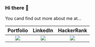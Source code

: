 ### Hi there 👋

You cand find out more about me at...

<!--
**andrecontisilva/andrecontisilva** is a ✨ _special_ ✨ repository because its `README.md` (this file) appears on your GitHub profile.

Here are some ideas to get you started:

- 🔭 I’m currently working on ...
- 🌱 I’m currently learning ...
- 👯 I’m looking to collaborate on ...
- 🤔 I’m looking for help with ...
- 💬 Ask me about ...
- 📫 How to reach me: ...
- 😄 Pronouns: ...
- ⚡ Fun fact: ...
-->

 <div align="center">

| Portfolio | LinkedIn | HackerRank |
| :---: | :---: | :---: |
| <a href="https://github.com/andrecontisilva/Portfolio" target="_blank"><img src="https://i.imgur.com/7r1GAh5.png"></a> | <a href="https://www.linkedin.com/in/andreconti/" target="_blank"><img src="https://i.imgur.com/3Yiek8z.png"></a> |  <a href="https://www.hackerrank.com/Conti" target="_blank"><img src="https://i.imgur.com/8lkOSwP.png"></a> |

</div>
